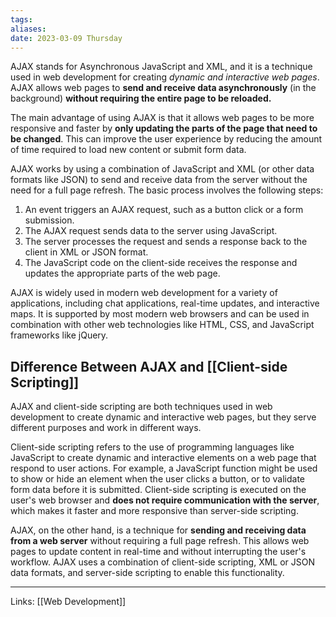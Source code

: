 ```yaml
---
tags: 
aliases: 
date: 2023-03-09 Thursday
---
```

AJAX stands for Asynchronous JavaScript and XML, and it is a technique used in web development for creating *dynamic and interactive web pages*. AJAX allows web pages to **send and receive data asynchronously** (in the background) **without requiring the entire page to be reloaded.**

The main advantage of using AJAX is that it allows web pages to be more responsive and faster by **only updating the parts of the page that need to be changed**. This can improve the user experience by reducing the amount of time required to load new content or submit form data.

AJAX works by using a combination of JavaScript and XML (or other data formats like JSON) to send and receive data from the server without the need for a full page refresh. The basic process involves the following steps:

1.  An event triggers an AJAX request, such as a button click or a form submission.
2.  The AJAX request sends data to the server using JavaScript.
3.  The server processes the request and sends a response back to the client in XML or JSON format.
4.  The JavaScript code on the client-side receives the response and updates the appropriate parts of the web page.

AJAX is widely used in modern web development for a variety of applications, including chat applications, real-time updates, and interactive maps. It is supported by most modern web browsers and can be used in combination with other web technologies like HTML, CSS, and JavaScript frameworks like jQuery.

## Difference Between AJAX and [[Client-side Scripting]]

AJAX and client-side scripting are both techniques used in web development to create dynamic and interactive web pages, but they serve different purposes and work in different ways.

Client-side scripting refers to the use of programming languages like JavaScript to create dynamic and interactive elements on a web page that respond to user actions. For example, a JavaScript function might be used to show or hide an element when the user clicks a button, or to validate form data before it is submitted. Client-side scripting is executed on the user's web browser and **does not require communication with the server**, which makes it faster and more responsive than server-side scripting.

AJAX, on the other hand, is a technique for **sending and receiving data from a web server** without requiring a full page refresh. This allows web pages to update content in real-time and without interrupting the user's workflow. AJAX uses a combination of client-side scripting, XML or JSON data formats, and server-side scripting to enable this functionality.

---
Links: [[Web Development]]
